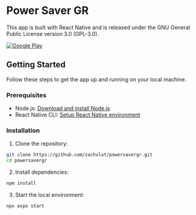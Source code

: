 # Power Saver GR

This app is built with React Native and is released under the GNU General Public License version 3.0 (GPL-3.0).

[![Google Play](https://play.google.com/intl/en_us/badges/static/images/badges/en_badge_web_generic.png)](https://play.google.com/store/apps/details?id=com.zachvlat.powersavergr)

## Getting Started

Follow these steps to get the app up and running on your local machine.

### Prerequisites

- Node.js: [Download and install Node.js](https://nodejs.org/)
- React Native CLI: [Setup React Native environment](https://reactnative.dev/docs/environment-setup)


### Installation

1. Clone the repository:

```bash
git clone https://github.com/zachvlat/powersavergr.git
cd powersavergr
```

2. Install dependencies:

```bash
npm install
```

3. Start the local environment:

```bash
npx expo start
```

